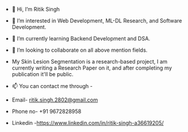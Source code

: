 - 👋 Hi, I’m Ritik Singh
- 👀 I’m interested in Web Development, ML-DL Research,  and Software Development.
- 🌱 I’m currently learning Backend Development and DSA.
- 💞️ I’m looking to collaborate on all above mention fields. 
- My Skin Lesion Segmentation is a research-based project, I am currently writing a Research Paper on it, and after completing my publication it'll be public.

  
- 📫 You can contact me through -
- Email- ritik.singh.2802@gmail.com
- Phone no- +91 9672828958
- Linkedin -https://www.linkedin.com/in/ritik-singh-a36619205/

<!---
ritiksingh29/ritiksingh29 is a ✨ special ✨ repository because its `README.md` (this file) appears on your GitHub profile.
You can click the Preview link to take a look at your changes.
--->
